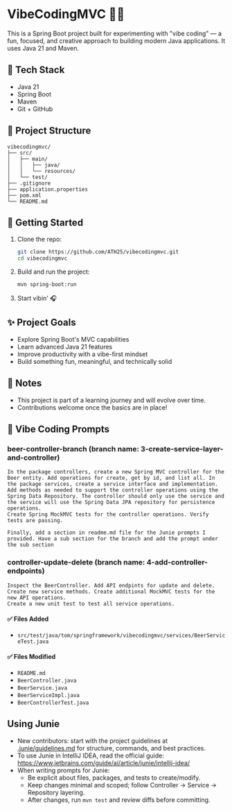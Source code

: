 # VibeCodingMVC 🎵🚀

This is a Spring Boot project built for experimenting with "vibe coding" — a fun, focused, and creative approach to building modern Java applications. It uses Java 21 and Maven.

## 🔧 Tech Stack

- Java 21
- Spring Boot
- Maven
- Git + GitHub

## 📁 Project Structure

```
vibecodingmvc/
├── src/
│   ├── main/
│   │   ├── java/
│   │   └── resources/
│   └── test/
├── .gitignore
├── application.properties
├── pom.xml
└── README.md
```

## 🚀 Getting Started

1. Clone the repo:
   ```bash
   git clone https://github.com/ATH25/vibecodingmvc.git
   cd vibecodingmvc
   ```

2. Build and run the project:
   ```bash
   mvn spring-boot:run
   ```

3. Start vibin' 🎧

## ✨ Project Goals

- Explore Spring Boot's MVC capabilities
- Learn advanced Java 21 features
- Improve productivity with a vibe-first mindset
- Build something fun, meaningful, and technically solid

## 📌 Notes

- This project is part of a learning journey and will evolve over time.
- Contributions welcome once the basics are in place!

## 🤖 Vibe Coding Prompts

### beer-controller-branch (branch name: 3-create-service-layer-and-controller)

```
In the package controllers, create a new Spring MVC controller for the Beer entity. Add operations for create, get by id, and list all. In the package services, create a service interface and implementation. Add methods as needed to support the controller operations using the Spring Data Repository. The controller should only use the service and the service will use the Spring Data JPA repository for persistence operations. 
Create Spring MockMVC tests for the controller operations. Verify tests are passing. 

Finally, add a section in readme.md file for the Junie prompts I provided. Have a sub section for the branch and add the prompt under the sub section
```

### controller-update-delete (branch name: 4-add-controller-endpoints)

```
Inspect the BeerController. Add API endpints for update and delete. Create new service methods. Create additional MockMVC tests for the new API operations. 
Create a new unit test to test all service operations. 
```

#### ✅ Files Added
- `src/test/java/tom/springframework/vibecodingmvc/services/BeerServiceTest.java`

#### ✅ Files Modified
- `README.md`
- `BeerController.java`
- `BeerService.java`
- `BeerServiceImpl.java`
- `BeerControllerTest.java`


## Using Junie

- New contributors: start with the project guidelines at [.junie/guidelines.md](.junie/guidelines.md) for structure, commands, and best practices.
- To use Junie in IntelliJ IDEA, read the official guide: https://www.jetbrains.com/guide/ai/article/junie/intellij-idea/
- When writing prompts for Junie:
  - Be explicit about files, packages, and tests to create/modify.
  - Keep changes minimal and scoped; follow Controller → Service → Repository layering.
  - After changes, run `mvn test` and review diffs before committing.
